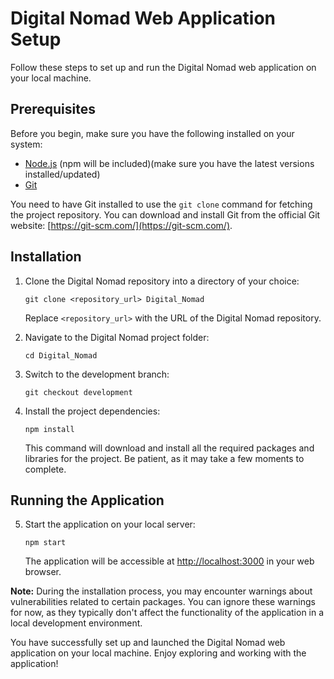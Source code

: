 # Digital Nomad Web Application Setup

Follow these steps to set up and run the Digital Nomad web application on your local machine.

## Prerequisites

Before you begin, make sure you have the following installed on your system:

- [Node.js](https://nodejs.org/) (npm will be included)(make sure you have the latest versions installed/updated)
- [Git](https://git-scm.com/)

You need to have Git installed to use the `git clone` command for fetching the project repository. You can download and install Git from the official Git website: [https://git-scm.com/](https://git-scm.com/).

## Installation

1. Clone the Digital Nomad repository into a directory of your choice:

   ```shell
   git clone <repository_url> Digital_Nomad
   ```

   Replace `<repository_url>` with the URL of the Digital Nomad repository.

2. Navigate to the Digital Nomad project folder:

   ```shell
   cd Digital_Nomad
   ```

3. Switch to the development branch:

   ```shell
   git checkout development
   ```

4. Install the project dependencies:

   ```shell
   npm install
   ```

   This command will download and install all the required packages and libraries for the project. Be patient, as it may take a few moments to complete.

## Running the Application

5. Start the application on your local server:

   ```shell
   npm start
   ```

   The application will be accessible at [http://localhost:3000](http://localhost:3000) in your web browser.

**Note:** During the installation process, you may encounter warnings about vulnerabilities related to certain packages. You can ignore these warnings for now, as they typically don't affect the functionality of the application in a local development environment.

You have successfully set up and launched the Digital Nomad web application on your local machine. Enjoy exploring and working with the application!
